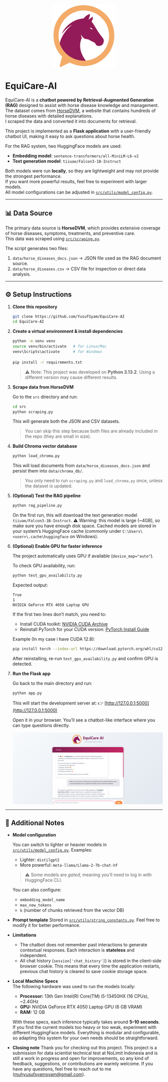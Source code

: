 <div align="center">
<img src="static/image/logo.png" alt="App Logo" width="200">
</div>


# EquiCare-AI 

EquiCare-AI is a **chatbot powered by Retrieval-Augmented Generation (RAG)** designed to assist with horse disease knowledge and management.  
The dataset comes from [HorseDVM](https://horsedvm.com/views/health.php), a website that contains hundreds of horse diseases with detailed explanations.  
I scraped the data and converted it into documents for retrieval.  

This project is implemented as a **Flask application** with a user-friendly chatbot UI, making it easy to ask questions about horse health.  

For the RAG system, two HuggingFace models are used:  
- **Embedding model**: `sentence-transformers/all-MiniLM-L6-v2`  
- **Text generation model**: `tiiuae/Falcon3-1B-Instruct`  

Both models were run **locally**, so they are lightweight and may not provide the strongest performance.  
If you want more powerful results, feel free to experiment with larger models.  
All model configurations can be adjusted in [`src/utils/model_config.py`](src/utils/model_config.py).  

---

## 📊 Data Source

The primary data source is **HorseDVM**, which provides extensive coverage of horse diseases, symptoms, treatments, and preventive care.  
This data was scraped using [`src/scraping.py`](src/scraping.py).  

The script generates two files:  
1. `data/horse_diseases_docs.json` → JSON file used as the RAG document source.  
2. `data/horse_diseases.csv` → CSV file for inspection or direct data analysis.  

---

## ⚙️ Setup Instructions

1. **Clone this repository**  
   ```bash
   git clone https://github.com/YusufSyam/EquiCare-AI
   cd EquiCare-AI
   ```

2. **Create a virtual environment & install dependencies**

   ```bash
   python -m venv venv
   source venv/bin/activate   # for Linux/Mac
   venv\Scripts\activate      # for Windows

   pip install -r requirements.txt
   ```

   > ⚠️ Note: This project was developed on **Python 3.13.2**.
   > Using a different version may cause different results.

3. **Scrape data from HorseDVM**

   Go to the `src` directory and run:

   ```bash
   cd src
   python scraping.py
   ```

   This will generate both the JSON and CSV datasets.

   > You can skip this step because both files are already included in the repo (they are small in size).

4. **Build Chroma vector database**

   ```bash
   python load_chroma.py
   ```

   This will load documents from `data/horse_diseases_docs.json` and persist them into `data/chroma_db/`.

   > You only need to run `scraping.py` and `load_chroma.py` once, unless the dataset is updated.

5. **(Optional) Test the RAG pipeline**

   ```bash
   python rag_pipeline.py
   ```

   On the first run, this will download the text generation model `tiiuae/Falcon3-1B-Instruct`.
   ⚠️ Warning: this model is large (~4GB), so make sure you have enough disk space.
   Cached models are stored in your system’s HuggingFace cache (commonly under `C:\Users\<user>\.cache\huggingface` on Windows).

6. **(Optional) Enable GPU for faster inference**

   The project automatically uses GPU if available (`device_map="auto"`).

   To check GPU availability, run:

   ```bash
   python test_gpu_availability.py
   ```

   Expected output:

   ```
   True
   1
   NVIDIA GeForce RTX 4050 Laptop GPU
   ```

   If the first two lines don’t match, you need to:

   * Install CUDA toolkit: [NVIDIA CUDA Archive](https://developer.nvidia.com/cuda-toolkit-archive)
   * Reinstall PyTorch for your CUDA version: [PyTorch Install Guide](https://pytorch.org/get-started/locally/)

   Example (In my case i have CUDA 12.8):

   ```bash
   pip install torch --index-url https://download.pytorch.org/whl/cu128
   ```

   After reinstalling, re-run `test_gpu_availability.py` and confirm GPU is detected.

7. **Run the Flask app**

   Go back to the main directory and run:

   ```bash
   python app.py
   ```

   This will start the development server at:
   👉 [http://127.0.0.1:5000](http://127.0.0.1:5000)

   Open it in your browser.
   You’ll see a chatbot-like interface where you can type questions directly.

   ![App Screenshot](static/image/app_screenshot.png)

---

## 📝 Additional Notes

* **Model configuration**

  You can switch to lighter or heavier models in [`src/utils/model_config.py`](src/utils/model_config.py).
  Examples:

  * Lighter: `distilgpt2`
  * More powerful: `meta-llama/Llama-2-7b-chat-hf`

  > ⚠️ Some models are *gated*, meaning you’ll need to log in with HuggingFace CLI.

  You can also configure:

  * `embedding_model_name`
  * `max_new_tokens`
  * `k` (number of chunks retrieved from the vector DB)

* **Prompt template**
  Stored in [`src/utils/string_constants.py`](src/utils/string_constants.py).
  Feel free to modify it for better performance.

* **Limitations**  
  - The chatbot does not remember past interactions to generate contextual responses. Each interaction is **stateless** and independent.  
  - All chat history (`session['chat_history']`) is stored in the client-side browser cookie. This means that every time the application restarts, previous chat history is cleared to save cookie storage space.

* **Local Machine Specs**  
  The following hardware was used to run the models locally:  
  - **Processor:** 13th Gen Intel(R) Core(TM) i5-13450HX (16 CPUs), ~2.4GHz  
  - **GPU:** NVIDIA GeForce RTX 4050 Laptop GPU (6 GB VRAM)  
  - **RAM:** 12 GB  

  With these specs, each inference typically takes around **5–10 seconds**. If you find the current models too heavy or too weak, experiment with different HuggingFace models. Everything is modular and configurable, so adapting this system for your own needs should be straightforward.

<!-- 
* **Benchmarking**
  Testing and evaluation results are still pending.
  Current placeholder score: **X**
  For detailed reports and future benchmarks, see the `test_report/` folder. -->

* **Closing note**
Thank you for checking out this project. This project is a submission for data scientist technical test at NoLimit Indonesia and is still a work in progress and open for improvements, so any kind of feedback, suggestions, or contributions are warmly welcome. If you have any questions, feel free to reach out to me (muhyusufsyamsyam@gmail.com). 



